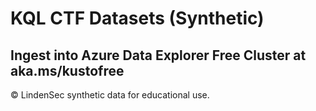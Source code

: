 # KQL CTF Datasets (Synthetic)

## Ingest into Azure Data Explorer Free Cluster at aka.ms/kustofree

© LindenSec synthetic data for educational use.
